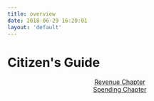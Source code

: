 ```yaml
---
title: overview
date: 2018-06-29 16:20:01
layout: 'default'
---
```


# Citizen's Guide

<a style="display:block; text-align:center" href="./revenue/gdp.html">Revenue Chapter</a>
<a style="display:block; text-align:center" href="./spending/federal-spending-intro.html">Spending Chapter</a>
